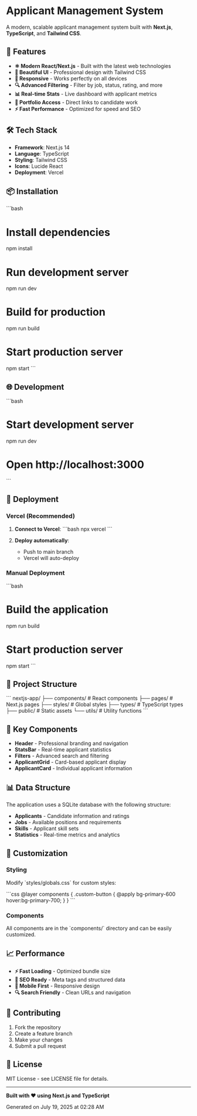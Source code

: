# Applicant Management System

A modern, scalable applicant management system built with **Next.js**, **TypeScript**, and **Tailwind CSS**.

## 🚀 Features

- **⚛️ Modern React/Next.js** - Built with the latest web technologies
- **🎨 Beautiful UI** - Professional design with Tailwind CSS
- **📱 Responsive** - Works perfectly on all devices
- **🔍 Advanced Filtering** - Filter by job, status, rating, and more
- **📊 Real-time Stats** - Live dashboard with applicant metrics
- **🔗 Portfolio Access** - Direct links to candidate work
- **⚡ Fast Performance** - Optimized for speed and SEO

## 🛠️ Tech Stack

- **Framework**: Next.js 14
- **Language**: TypeScript
- **Styling**: Tailwind CSS
- **Icons**: Lucide React
- **Deployment**: Vercel

## 📦 Installation

\`\`\`bash
# Install dependencies
npm install

# Run development server
npm run dev

# Build for production
npm run build

# Start production server
npm start
\`\`\`

## 🌐 Development

\`\`\`bash
# Start development server
npm run dev

# Open http://localhost:3000
\`\`\`

## 🚀 Deployment

### Vercel (Recommended)

1. **Connect to Vercel**:
   \`\`\`bash
   npx vercel
   \`\`\`

2. **Deploy automatically**:
   - Push to main branch
   - Vercel will auto-deploy

### Manual Deployment

\`\`\`bash
# Build the application
npm run build

# Start production server
npm start
\`\`\`

## 📁 Project Structure

\`\`\`
nextjs-app/
├── components/          # React components
├── pages/              # Next.js pages
├── styles/             # Global styles
├── types/              # TypeScript types
├── public/             # Static assets
└── utils/              # Utility functions
\`\`\`

## 🎯 Key Components

- **Header** - Professional branding and navigation
- **StatsBar** - Real-time applicant statistics
- **Filters** - Advanced search and filtering
- **ApplicantGrid** - Card-based applicant display
- **ApplicantCard** - Individual applicant information

## 📊 Data Structure

The application uses a SQLite database with the following structure:

- **Applicants** - Candidate information and ratings
- **Jobs** - Available positions and requirements
- **Skills** - Applicant skill sets
- **Statistics** - Real-time metrics and analytics

## 🎨 Customization

### Styling

Modify \`styles/globals.css\` for custom styles:

\`\`\`css
@layer components {
  .custom-button {
    @apply bg-primary-600 hover:bg-primary-700;
  }
}
\`\`\`

### Components

All components are in the \`components/\` directory and can be easily customized.

## 📈 Performance

- **⚡ Fast Loading** - Optimized bundle size
- **🎯 SEO Ready** - Meta tags and structured data
- **📱 Mobile First** - Responsive design
- **🔍 Search Friendly** - Clean URLs and navigation

## 🤝 Contributing

1. Fork the repository
2. Create a feature branch
3. Make your changes
4. Submit a pull request

## 📄 License

MIT License - see LICENSE file for details.

---

**Built with ❤️ using Next.js and TypeScript**

Generated on July 19, 2025 at 02:28 AM
